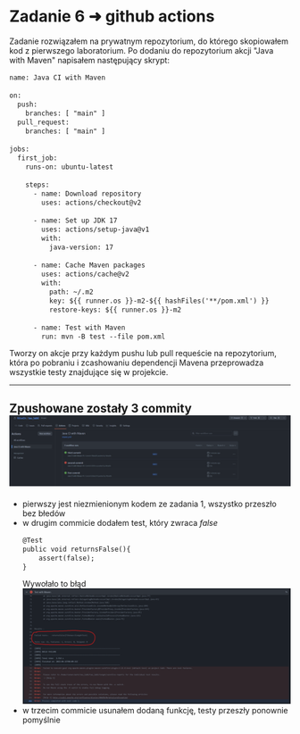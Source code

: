 # Zadanie 6 ➜ github actions

Zadanie rozwiązałem na prywatnym repozytorium, do którego skopiowałem kod z pierwszego laboratorium.
Po dodaniu do repozytorium akcji "Java with Maven" napisałem następujący skrypt:

```
name: Java CI with Maven

on:
  push:
    branches: [ "main" ]
  pull_request:
    branches: [ "main" ]

jobs:
  first_job:
    runs-on: ubuntu-latest

    steps:
      - name: Download repository
        uses: actions/checkout@v2

      - name: Set up JDK 17
        uses: actions/setup-java@v1
        with:
          java-version: 17

      - name: Cache Maven packages
        uses: actions/cache@v2
        with:
          path: ~/.m2
          key: ${{ runner.os }}-m2-${{ hashFiles('**/pom.xml') }}
          restore-keys: ${{ runner.os }}-m2

      - name: Test with Maven
        run: mvn -B test --file pom.xml
```
Tworzy on akcje przy każdym pushu lub pull requeście na repozytorium, która po pobraniu i zcashowaniu dependencji Mavena przeprowadza wszystkie testy znajdujące się w projekcie.

---

Zpushowane zostały 3 commity
![1.png](1.png)
---
- pierwszy jest niezmienionym kodem ze zadania 1, wszystko przeszło bez błedów
- w drugim commicie dodałem test, który zwraca *false*
    ```
    @Test
    public void returnsFalse(){
        assert(false);
    }
    ```
  Wywołało to błąd
  ![2.png](2.png)
- w trzecim commicie usunałem dodaną funkcję, testy przeszły ponownie pomyślnie